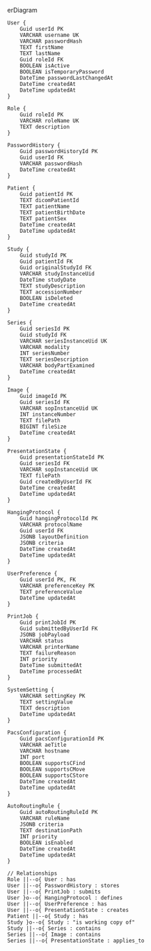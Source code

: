 erDiagram

    User {
        Guid userId PK
        VARCHAR username UK
        VARCHAR passwordHash
        TEXT firstName
        TEXT lastName
        Guid roleId FK
        BOOLEAN isActive
        BOOLEAN isTemporaryPassword
        DateTime passwordLastChangedAt
        DateTime createdAt
        DateTime updatedAt
    }

    Role {
        Guid roleId PK
        VARCHAR roleName UK
        TEXT description
    }

    PasswordHistory {
        Guid passwordHistoryId PK
        Guid userId FK
        VARCHAR passwordHash
        DateTime createdAt
    }

    Patient {
        Guid patientId PK
        TEXT dicomPatientId
        TEXT patientName
        TEXT patientBirthDate
        TEXT patientSex
        DateTime createdAt
        DateTime updatedAt
    }

    Study {
        Guid studyId PK
        Guid patientId FK
        Guid originalStudyId FK
        VARCHAR studyInstanceUid
        DateTime studyDate
        TEXT studyDescription
        TEXT accessionNumber
        BOOLEAN isDeleted
        DateTime createdAt
    }

    Series {
        Guid seriesId PK
        Guid studyId FK
        VARCHAR seriesInstanceUid UK
        VARCHAR modality
        INT seriesNumber
        TEXT seriesDescription
        VARCHAR bodyPartExamined
        DateTime createdAt
    }

    Image {
        Guid imageId PK
        Guid seriesId FK
        VARCHAR sopInstanceUid UK
        INT instanceNumber
        TEXT filePath
        BIGINT fileSize
        DateTime createdAt
    }

    PresentationState {
        Guid presentationStateId PK
        Guid seriesId FK
        VARCHAR sopInstanceUid UK
        TEXT filePath
        Guid createdByUserId FK
        DateTime createdAt
        DateTime updatedAt
    }

    HangingProtocol {
        Guid hangingProtocolId PK
        VARCHAR protocolName
        Guid userId FK
        JSONB layoutDefinition
        JSONB criteria
        DateTime createdAt
        DateTime updatedAt
    }

    UserPreference {
        Guid userId PK, FK
        VARCHAR preferenceKey PK
        TEXT preferenceValue
        DateTime updatedAt
    }

    PrintJob {
        Guid printJobId PK
        Guid submittedByUserId FK
        JSONB jobPayload
        VARCHAR status
        VARCHAR printerName
        TEXT failureReason
        INT priority
        DateTime submittedAt
        DateTime processedAt
    }

    SystemSetting {
        VARCHAR settingKey PK
        TEXT settingValue
        TEXT description
        DateTime updatedAt
    }

    PacsConfiguration {
        Guid pacsConfigurationId PK
        VARCHAR aeTitle
        VARCHAR hostname
        INT port
        BOOLEAN supportsCFind
        BOOLEAN supportsCMove
        BOOLEAN supportsCStore
        DateTime createdAt
        DateTime updatedAt
    }

    AutoRoutingRule {
        Guid autoRoutingRuleId PK
        VARCHAR ruleName
        JSONB criteria
        TEXT destinationPath
        INT priority
        BOOLEAN isEnabled
        DateTime createdAt
        DateTime updatedAt
    }

    // Relationships
    Role ||--o{ User : has
    User ||--o{ PasswordHistory : stores
    User ||--o{ PrintJob : submits
    User }o--o{ HangingProtocol : defines
    User ||--o{ UserPreference : has
    User ||--o{ PresentationState : creates
    Patient ||--o{ Study : has
    Study }o--o{ Study : "is working copy of"
    Study ||--o{ Series : contains
    Series ||--o{ Image : contains
    Series ||--o{ PresentationState : applies_to